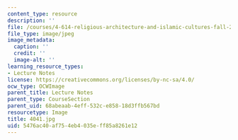 ```yaml
---
content_type: resource
description: ''
file: /courses/4-614-religious-architecture-and-islamic-cultures-fall-2002/5476ac40af754eb4035eff85a8261e12_4041.jpg
file_type: image/jpeg
image_metadata:
  caption: ''
  credit: ''
  image-alt: ''
learning_resource_types:
- Lecture Notes
license: https://creativecommons.org/licenses/by-nc-sa/4.0/
ocw_type: OCWImage
parent_title: Lecture Notes
parent_type: CourseSection
parent_uid: 68abeaab-4eff-532c-e858-18d3ffb567bd
resourcetype: Image
title: 4041.jpg
uid: 5476ac40-af75-4eb4-035e-ff85a8261e12
---
```

